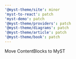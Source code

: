 ```yaml
---
'@myst-theme/site': minor
'myst-to-react': patch
'myst-demo': patch
'@myst-theme/providers': patch
'@myst-theme/diagrams': patch
'@myst-theme/article': patch
'@myst-theme/book': patch
---
```


Move ContentBlocks to MyST
